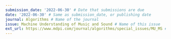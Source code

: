 ```yaml
---
submission_date: '2022-06-30' # Date that submissions are due
date: '2022-06-30' # Same as submission_date, or publishing date
journal: Algorithms # Name of the journal
issue: Machine Understanding of Music and Sound # Name of this issue
ext_url: https://www.mdpi.com/journal/algorithms/special_issues/MU_MS # URL to call for articles for this issue
---
```

